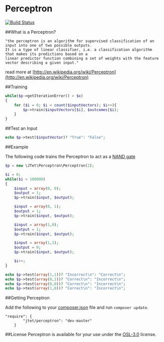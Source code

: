 Perceptron
==========

[![Build Status](https://api.travis-ci.org/jtet/Perceptron.png?branch)](https://travis-ci.org/jtet/Perceptron)

##What is a Perceptron?

```
"the perceptron is an algorithm for supervised classification of an input into one of two possible outputs.
It is a type of linear classifier, i.e. a classification algorithm that makes its predictions based on a
linear predictor function combining a set of weights with the feature vector describing a given input."
```
read more at [http://en.wikipedia.org/wiki/Perceptron](http://en.wikipedia.org/wiki/Perceptron)

##Training

```php
while($p->getIterationError() > $x)
{
    for ($i = 0; $i < count($inputVectors); $i++){
        $p->train($inputVectors[$i], $outcomes[$i);
    }
}
```

##Test an Input

```php
echo $p->test($inputVector)? "True": "False";
```

##Example

The following code trains the Perceptron to act as a [NAND gate](http://en.wikipedia.org/wiki/NAND_gate)

```php
$p = new \JTet\Perceptron\Perceptron(2);

$i = 0;
while($i < 100000)
{
    $input = array(0, 0);
    $output = 1;
    $p->train($input, $output);

    $input = array(0, 1);
    $output = 1;
    $p->train($input, $output);

    $input = array(1,0);
    $output = 1;
    $p->train($input, $output);

    $input = array(1,1);
    $output = 0;
    $p->train($input, $output);

    $i++;
}

echo $p->test(array(1,1))? "Incorrect\n": "Correct\n";
echo $p->test(array(0,1))? "Correct\n": "Incorrect\n";
echo $p->test(array(0,0))? "Correct\n": "Incorrect\n";
echo $p->test(array(1,0))? "Correct\n": "Incorrect\n";
```

##Getting Perceptron

Add the following to your [composer.json](http://getcomposer.org) file and run `composer update`.

```
"require": {
        "jtet/perceptron": "dev-master"
    }
```

##License
Perceptron is available for your use under the [OSL-3.0](http://www.spdx.org/licenses/OSL-3.0#licenseText) license.